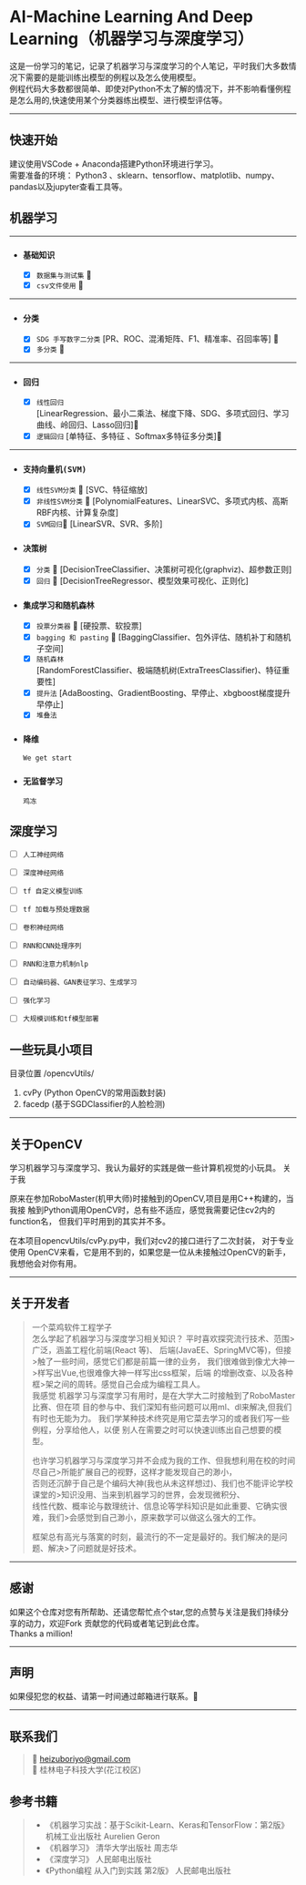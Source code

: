 # AI-Machine  Learning  And  Deep  Learning（机器学习与深度学习）  


 这是一份学习的笔记，记录了机器学习与深度学习的个人笔记，平时我们大多数情况下需要的是能训练出模型的例程以及怎么使用模型。    
 例程代码大多数都很简单、即使对Python不太了解的情况下，并不影响看懂例程是怎么用的,快速使用某个分类器练出模型、进行模型评估等。  

---

## 快速开始  


 建议使用VSCode + Anaconda搭建Python环境进行学习。  
 需要准备的环境： Python3 、sklearn、tensorflow、matplotlib、numpy、pandas以及jupyter查看工具等。
 

## 机器学习   

---  
* ### `基础知识`
  - [x]   `数据集与测试集`  🎉
  - [x]   `csv文件使用`  🎉
---
* ### `分类`
  - [x] `SDG 手写数字二分类` 
   [PR、ROC、混淆矩阵、F1、精准率、召回率等] 🎉
  - [x] `多分类` 🎉
---
* ### `回归` 
  - [x] `线性回归`  
   [LinearRegression、最小二乘法、梯度下降、SDG、多项式回归、学习曲线、岭回归、Lasso回归]🎉
  - [x] `逻辑回归` 
   [单特征、多特征 、Softmax多特征多分类]🎉 
---
* ### `支持向量机(SVM)`
  - [x]  `线性SVM分类` 🎉 
    [SVC、特征缩放]  
  - [x]  `非线性SVM分类` 🎉 
    [PolynomialFeatures、LinearSVC、多项式内核、高斯RBF内核、计算复杂度]
  - [x]  `SVM回归`🎉 
    [LinearSVR、SVR、多阶] 
  
* ### `决策树` 
  - [x] `分类` 🎉 
   [DecisionTreeClassifier、决策树可视化(graphviz)、超参数正则]  
  - [x] `回归` 🎉 
   [DecisionTreeRegressor、模型效果可视化、正则化]  

* ### `集成学习和随机森林`   
  - [x] `投票分类器`    🎉 
   [硬投票、软投票]  
  - [x] `bagging 和 pasting`  🎉 
   [BaggingClassifier、包外评估、随机补丁和随机子空间]  
  - [x] `随机森林`  
   [RandomForestClassifier、极端随机树(ExtraTreesClassifier)、特征重要性]  
  - [x] `提升法` 
  [AdaBoosting、GradientBoosting、早停止、xbgboost梯度提升早停止]  
  - [x] `堆叠法`
* ### `降维`   
  ```We get start  ```
* ### `无监督学习`   
  ```鸡冻  ```
## 深度学习   
- [ ] `人工神经网络`  
- [ ] `深度神经网络`  
- [ ] `tf 自定义模型训练` 
- [ ] `tf 加载与预处理数据`  
- [ ] `卷积神经网络`   
- [ ] `RNN和CNN处理序列`  
- [ ] `RNN和注意力机制nlp` 
- [ ] `自动编码器、GAN表征学习、生成学习`  
- [ ] `强化学习`  
- [ ] `大规模训练和tf模型部署`  


## 一些玩具小项目  
目录位置 /opencvUtils/  
1. cvPy (Python OpenCV的常用函数封装)   
2. facedp (基于SGDClassifier的人脸检测)  

---  
## 关于OpenCV

学习机器学习与深度学习、我认为最好的实践是做一些计算机视觉的小玩具。 关于我 

原来在参加RoboMaster(机甲大师)时接触到的OpenCV,项目是用C++构建的，当我接 
触到Python调用OpenCV时，总有些不适应，感觉我需要记住cv2内的function名，
但我们平时用到的其实并不多。  

在本项目opencvUtils/cvPy.py中，我们对cv2的接口进行了二次封装， 
对于专业使用 OpenCV来看，它是用不到的，如果您是一位从未接触过OpenCV的新手， 我想他会对你有用。  




---



## 关于开发者 

>一个菜鸡软件工程学子  
>     怎么学起了机器学习与深度学习相关知识？  平时喜欢探究流行技术、范围>广泛，涵盖工程化前端(React 等)、 后端(JavaEE、SpringMVC等)，但接>触了一些时间，感觉它们都是前篇一律的业务， 我们很难做到像尤大神一>样写出Vue,也很难像大神一样写出css框架，后端 的增删改查、以及各种框>架之间的周转。感觉自己会成为编程工具人。  
>     我感觉 
>机器学习与深度学习有用时，是在大学大二时接触到了RoboMaster比赛、但在项 
>目的参与中、我们深知有些问题可以用ml、dl来解决,但我们有时也无能为力。 
>我们学某种技术终究是用它菜去学习的或者我们写一些例程，分享给他人，以便 
>别人在需要之时可以快速训练出自己想要的模型。   
>
>也许学习机器学习与深度学习并不会成为我的工作、但我想利用在校的时间尽自己>所能扩展自己的视野，这样才能发现自己的渺小，  
>否则还沉醉于自己是个编码大神(我也从未这样想过)、我们也不能评论学校课堂的>知识没用、当来到机器学习的世界，会发现微积分、  
>线性代数、概率论与数理统计、信息论等学科知识是如此重要、它确实很难，我们>会感觉到自己渺小，原来数学可以做这么强大的工作。  
>
>框架总有高光与落寞的时刻，最流行的不一定是最好的。我们解决的是问题、解决>了问题就是好技术。


---
## 感谢
如果这个仓库对您有所帮助、还请您帮忙点个star,您的点赞与关注是我们持续分享的动力，欢迎Fork 贡献您的代码或者笔记到此仓库。  
Thanks a million!

---

## 声明
如果侵犯您的权益、请第一时间通过邮箱进行联系。🦜

---

## 联系我们
> 📮 heizuboriyo@gmail.com  
> 🏫  桂林电子科技大学(花江校区)  

## 参考书籍  
> * 《机器学习实战：基于Scikit-Learn、Keras和TensorFlow：第2版》  机械工业出版社 Aurelien Geron  
> * 《机器学习》 清华大学出版社 周志华   
> * 《深度学习》 人民邮电出版社  
> * 《Python编程 从入门到实践 第2版》 人民邮电出版社  
>  
